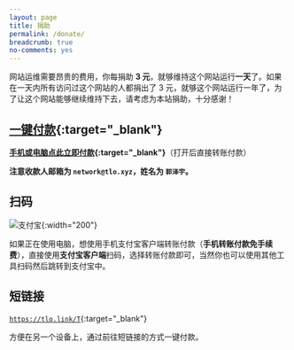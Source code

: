 ```yaml
---
layout: page
title: 捐助
permalink: /donate/
breadcrumb: true
no-comments: yes
---
```

网站运维需要昂贵的费用，你每捐助 **3 元**，就够维持这个网站运行**一天**了。如果在一天内所有访问过这个网站的人都捐出了 3 元，就够这个网站运行一年了，为了让这个网站能够继续维持下去，请考虑为本站捐助，十分感谢！

## [一键付款](https://tlo.link/a/mobile-redirect.php?default=https%3a%2f%2ftlo.link%2fa%2fnoreferer-redirect.php%3furl%3dhttps%253a%252f%252fshenghuo.alipay.com%252fsend%252fpayment%252ffill.htm%253foptEmail%253dnetwork%2540tlo.xyz%2526title%253dDomate%252520ZE3kr&mobile=https%3a%2f%2fqr.alipay.com%2fap9exv5cnp5mbofk4d){:target="_blank"}

**[手机或电脑点此立即付款](https://tlo.link/a/mobile-redirect.php?default=https%3a%2f%2ftlo.link%2fa%2fnoreferer-redirect.php%3furl%3dhttps%253a%252f%252fshenghuo.alipay.com%252fsend%252fpayment%252ffill.htm%253foptEmail%253dnetwork%2540tlo.xyz%2526title%253dDomate%252520ZE3kr&mobile=https%3a%2f%2fqr.alipay.com%2fap9exv5cnp5mbofk4d){:target="_blank"}**（打开后直接转账付款）

**注意收款人邮箱为 `network@tlo.xyz`，姓名为 `郭泽宇`。**

## 扫码

![支付宝](https://cdn-tlo.b0.upaiyun.com/ze3kr/pay/alipay.png){:width="200"}

如果正在使用电脑，想使用手机支付宝客户端转账付款（**手机转账付款免手续费**），直接使用**支付宝客户端**扫码，选择转账付款即可，当然你也可以使用其他工具扫码然后跳转到支付宝中。

## 短链接

[`https://tlo.link/T`](https://tlo.link/a/mobile-redirect.php?default=https%3a%2f%2ftlo.link%2fa%2fnoreferer-redirect.php%3furl%3dhttps%253a%252f%252fshenghuo.alipay.com%252fsend%252fpayment%252ffill.htm%253foptEmail%253dnetwork%2540tlo.xyz%2526title%253dDomate%252520ZE3kr&mobile=https%3a%2f%2fqr.alipay.com%2fap9exv5cnp5mbofk4d){:target="_blank"}

方便在另一个设备上，通过前往短链接的方式一键付款。
